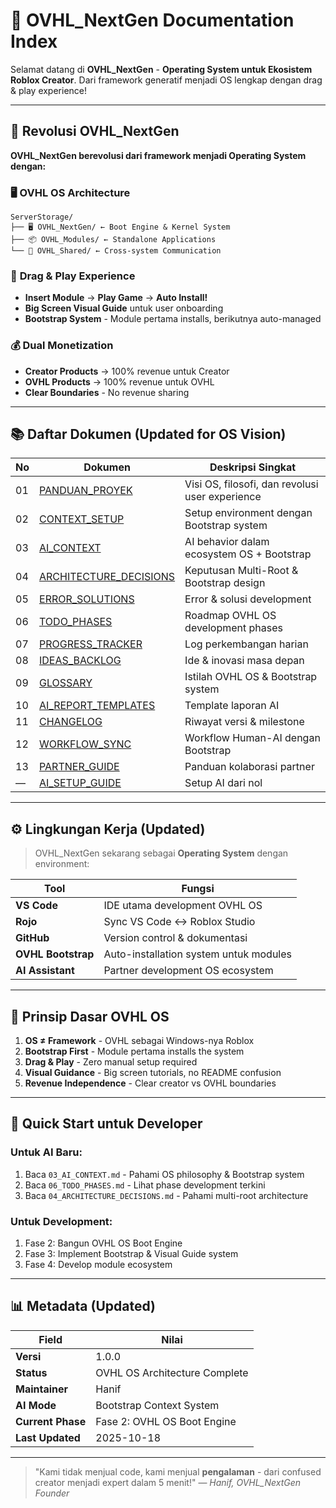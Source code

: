 # 📘 OVHL_NextGen Documentation Index

Selamat datang di **OVHL_NextGen** - **Operating System untuk Ekosistem Roblox Creator**.
Dari framework generatif menjadi OS lengkap dengan drag & play experience!

---

## 🧭 Revolusi OVHL_NextGen
**OVHL_NextGen berevolusi dari framework menjadi Operating System dengan:**

### 🖥️ **OVHL OS Architecture**

```
ServerStorage/ 
├── 🖥️ OVHL_NextGen/ ← Boot Engine & Kernel System
├── 📦 OVHL_Modules/ ← Standalone Applications 
└── 🔧 OVHL_Shared/ ← Cross-system Communication
```

### 🚀 **Drag & Play Experience**
- **Insert Module** → **Play Game** → **Auto Install!**
- **Big Screen Visual Guide** untuk user onboarding
- **Bootstrap System** - Module pertama installs, berikutnya auto-managed

### 💰 **Dual Monetization**
- **Creator Products** → 100% revenue untuk Creator
- **OVHL Products** → 100% revenue untuk OVHL
- **Clear Boundaries** - No revenue sharing

---

## 📚 Daftar Dokumen (Updated for OS Vision)

| No | Dokumen | Deskripsi Singkat |
|----|----------|-------------------|
| 01 | [PANDUAN_PROYEK](01_PANDUAN_PROYEK.md) | Visi OS, filosofi, dan revolusi user experience |
| 02 | [CONTEXT_SETUP](02_CONTEXT_SETUP.md) | Setup environment dengan Bootstrap system |
| 03 | [AI_CONTEXT](03_AI_CONTEXT.md) | AI behavior dalam ecosystem OS + Bootstrap |
| 04 | [ARCHITECTURE_DECISIONS](04_ARCHITECTURE_DECISIONS.md) | Keputusan Multi-Root & Bootstrap design |
| 05 | [ERROR_SOLUTIONS](05_ERROR_SOLUTIONS.md) | Error & solusi development |
| 06 | [TODO_PHASES](06_TODO_PHASES.md) | Roadmap OVHL OS development phases |
| 07 | [PROGRESS_TRACKER](07_PROGRESS_TRACKER.md) | Log perkembangan harian |
| 08 | [IDEAS_BACKLOG](08_IDEAS_BACKLOG.md) | Ide & inovasi masa depan |
| 09 | [GLOSSARY](09_GLOSSARY.md) | Istilah OVHL OS & Bootstrap system |
| 10 | [AI_REPORT_TEMPLATES](10_AI_REPORT_TEMPLATES.md) | Template laporan AI |
| 11 | [CHANGELOG](11_CHANGELOG.md) | Riwayat versi & milestone |
| 12 | [WORKFLOW_SYNC](12_WORKFLOW_SYNC.md) | Workflow Human-AI dengan Bootstrap |
| 13 | [PARTNER_GUIDE](13_PARTNER_GUIDE.md) | Panduan kolaborasi partner |
| — | [AI_SETUP_GUIDE](AI_SETUP_GUIDE.md) | Setup AI dari nol |

---

## ⚙️ Lingkungan Kerja (Updated)

> OVHL_NextGen sekarang sebagai **Operating System** dengan environment:

| Tool | Fungsi |
|------|--------|
| **VS Code** | IDE utama development OVHL OS |
| **Rojo** | Sync VS Code ↔ Roblox Studio |
| **GitHub** | Version control & dokumentasi |
| **OVHL Bootstrap** | Auto-installation system untuk modules |
| **AI Assistant** | Partner development OS ecosystem |

---

## 🧠 Prinsip Dasar OVHL OS

1. **OS ≠ Framework** - OVHL sebagai Windows-nya Roblox
2. **Bootstrap First** - Module pertama installs the system
3. **Drag & Play** - Zero manual setup required
4. **Visual Guidance** - Big screen tutorials, no README confusion
5. **Revenue Independence** - Clear creator vs OVHL boundaries

---

## 🎯 Quick Start untuk Developer

### Untuk AI Baru:
1. Baca `03_AI_CONTEXT.md` - Pahami OS philosophy & Bootstrap system
2. Baca `06_TODO_PHASES.md` - Lihat phase development terkini
3. Baca `04_ARCHITECTURE_DECISIONS.md` - Pahami multi-root architecture

### Untuk Development:
1. Fase 2: Bangun OVHL OS Boot Engine
2. Fase 3: Implement Bootstrap & Visual Guide system
3. Fase 4: Develop module ecosystem

---

## 📊 Metadata (Updated)

| Field | Nilai |
|--------|--------|
| **Versi** | 1.0.0 |
| **Status** | OVHL OS Architecture Complete |
| **Maintainer** | Hanif |
| **AI Mode** | Bootstrap Context System |
| **Current Phase** | Fase 2: OVHL OS Boot Engine |
| **Last Updated** | 2025-10-18 |

---

> "Kami tidak menjual code, kami menjual **pengalaman** - dari confused creator menjadi expert dalam 5 menit!"
> — *Hanif, OVHL_NextGen Founder*